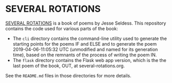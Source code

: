 # SEVERAL ROTATIONS

[SEVERAL ROTATIONS](https://www.kenningeditions.com/shop/several-rotations/) is a book of poems by Jesse Seldess. This repository contains
the code used for various parts of the book:

- The `cli` directory contains the command-line utility used to generate the
starting points for the poems IF and ELSE and to generate the poem
2019-04-06-11:05:32 UTC (unmodified and named for its generation time), based on
the remnants of the process of writing the poem IN.
- The `flask` directory contains the Flask web app version, which is the
the last poem of the book, OUT, at several-rotations.org.

See the `README.md` files in those directories for more details.
